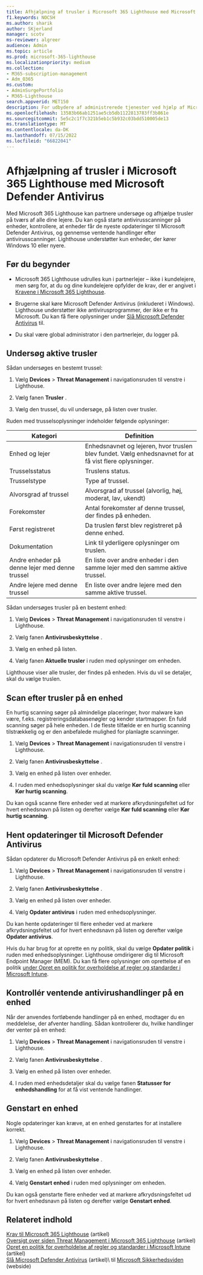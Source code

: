 ```yaml
---
title: Afhjælpning af trusler i Microsoft 365 Lighthouse med Microsoft Defender Antivirus
f1.keywords: NOCSH
ms.author: sharik
author: SKjerland
manager: scotv
ms-reviewer: algreer
audience: Admin
ms.topic: article
ms.prod: microsoft-365-lighthouse
ms.localizationpriority: medium
ms.collection:
- M365-subscription-management
- Adm_O365
ms.custom:
- AdminSurgePortfolio
- M365-Lighthouse
search.appverid: MET150
description: For udbydere af administrerede tjenester ved hjælp af Microsoft 365 Lighthouse kan du få mere at vide om afhjælpning af trusler med Microsoft Defender Antivirus.
ms.openlocfilehash: 13583b66ab1251ae5cb5db1122813783ff3b861e
ms.sourcegitcommit: 5e5c2c1f7c321b5eb1c5b932c03bdd510005de13
ms.translationtype: MT
ms.contentlocale: da-DK
ms.lasthandoff: 07/15/2022
ms.locfileid: "66822041"
---
```

# <a name="mitigate-threats-in-microsoft-365-lighthouse-with-microsoft-defender-antivirus"></a>Afhjælpning af trusler i Microsoft 365 Lighthouse med Microsoft Defender Antivirus

Med Microsoft 365 Lighthouse kan partnere undersøge og afhjælpe trusler på tværs af alle dine lejere. Du kan også starte antivirusscanninger på enheder, kontrollere, at enheder får de nyeste opdateringer til Microsoft Defender Antivirus, og gennemse ventende handlinger efter antivirusscanninger. Lighthouse understøtter kun enheder, der kører Windows 10 eller nyere.

## <a name="before-you-begin"></a>Før du begynder

- Microsoft 365 Lighthouse udrulles kun i partnerlejer – ikke i kundelejere, men sørg for, at du og dine kundelejere opfylder de krav, der er angivet i [Kravene i Microsoft 365 Lighthouse](m365-lighthouse-requirements.md).

- Brugerne skal køre Microsoft Defender Antivirus (inkluderet i Windows). Lighthouse understøtter ikke antivirusprogrammer, der ikke er fra Microsoft. Du kan få flere oplysninger under [Slå Microsoft Defender Antivirus](/mem/intune/user-help/turn-on-defender-windows) til.

- Du skal være global administrator i den partnerlejer, du logger på.

## <a name="investigate-active-threats"></a>Undersøg aktive trusler

Sådan undersøges en bestemt trussel:

1. Vælg **Devices** > **Threat Management** i navigationsruden til venstre i Lighthouse.

2. Vælg fanen **Trusler** .

3. Vælg den trussel, du vil undersøge, på listen over trusler.

Ruden med trusselsoplysninger indeholder følgende oplysninger:

| Kategori                                      | Definition                                                                                                   |
|-----------------------------------------------|--------------------------------------------------------------------------------------------------------------|
| Enhed og lejer                             | Enhedsnavnet og lejeren, hvor truslen blev fundet. Vælg enhedsnavnet for at få vist flere oplysninger. |
| Trusselsstatus                                 | Truslens status.                                                                                    |
| Trusselstype                                   | Type af trussel.                                                                                              |
| Alvorsgrad af trussel                               | Alvorsgrad af trussel (alvorlig, høj, moderat, lav, ukendt)                                                    |
| Forekomster                                     | Antal forekomster af denne trussel, der findes på enheden.                                                    |
| Først registreret                                | Da truslen først blev registreret på denne enhed.                                                           |
| Dokumentation                                 | Link til yderligere oplysninger om truslen.                                                             |
| Andre enheder på denne lejer med denne trussel | En liste over andre enheder i den samme lejer med den samme aktive trussel.                                      |
| Andre lejere med denne trussel                | En liste over andre lejere med den samme aktive trussel.                                                         |

Sådan undersøges trusler på en bestemt enhed:

1. Vælg **Devices** > **Threat Management** i navigationsruden til venstre i Lighthouse.

2. Vælg fanen **Antivirusbeskyttelse** .

3. Vælg en enhed på listen.

4. Vælg fanen **Aktuelle trusler** i ruden med oplysninger om enheden.

Lighthouse viser alle trusler, der findes på enheden. Hvis du vil se detaljer, skal du vælge truslen.

## <a name="scan-for-threats-on-a-device"></a>Scan efter trusler på en enhed

En hurtig scanning søger på almindelige placeringer, hvor malware kan være, f.eks. registreringsdatabasenøgler og kender startmapper. En fuld scanning søger på hele enheden. I de fleste tilfælde er en hurtig scanning tilstrækkelig og er den anbefalede mulighed for planlagte scanninger.

1. Vælg **Devices** > **Threat Management** i navigationsruden til venstre i Lighthouse.

2. Vælg fanen **Antivirusbeskyttelse** .

3. Vælg en enhed på listen over enheder.

4. I ruden med enhedsoplysninger skal du vælge **Kør fuld scanning** eller **Kør hurtig scanning**.

Du kan også scanne flere enheder ved at markere afkrydsningsfeltet ud for hvert enhedsnavn på listen og derefter vælge **Kør fuld scanning** eller **Kør hurtig scanning**.

## <a name="get-updates-for-microsoft-defender-antivirus"></a>Hent opdateringer til Microsoft Defender Antivirus

Sådan opdaterer du Microsoft Defender Antivirus på en enkelt enhed:

1. Vælg **Devices** > **Threat Management** i navigationsruden til venstre i Lighthouse.

2. Vælg fanen **Antivirusbeskyttelse** .

3. Vælg en enhed på listen over enheder.

4. Vælg **Opdater antivirus** i ruden med enhedsoplysninger.

Du kan hente opdateringer til flere enheder ved at markere afkrydsningsfeltet ud for hvert enhedsnavn på listen og derefter vælge **Opdater antivirus**.

Hvis du har brug for at oprette en ny politik, skal du vælge **Opdater politik** i ruden med enhedsoplysninger. Lighthouse omdirigerer dig til Microsoft Endpoint Manager (MEM). Du kan få flere oplysninger om oprettelse af en politik [under Opret en politik for overholdelse af regler og standarder i Microsoft Intune](/mem/intune/protect/create-compliance-policy).

## <a name="check-pending-antivirus-actions-on-a-device"></a>Kontrollér ventende antivirushandlinger på en enhed

Når der anvendes fortløbende handlinger på en enhed, modtager du en meddelelse, der afventer handling. Sådan kontrollerer du, hvilke handlinger der venter på en enhed:

1. Vælg **Devices** > **Threat Management** i navigationsruden til venstre i Lighthouse.

2. Vælg fanen **Antivirusbeskyttelse** .

3. Vælg en enhed på listen over enheder.

4. I ruden med enhedsdetaljer skal du vælge fanen **Statusser for enhedshandling** for at få vist ventende handlinger.

## <a name="restart-a-device"></a>Genstart en enhed

Nogle opdateringer kan kræve, at en enhed genstartes for at installere korrekt.

1. Vælg **Devices** > **Threat Management** i navigationsruden til venstre i Lighthouse.

2. Vælg fanen **Antivirusbeskyttelse** .

3. Vælg en enhed på listen over enheder.

4. Vælg **Genstart enhed** i ruden med oplysninger om enheden.

Du kan også genstarte flere enheder ved at markere afkrydsningsfeltet ud for hvert enhedsnavn på listen og derefter vælge **Genstart enhed**.

## <a name="related-content"></a>Relateret indhold

[Krav til Microsoft 365 Lighthouse](m365-lighthouse-requirements.md) (artikel)\
[Oversigt over siden Threat Management i Microsoft 365 Lighthouse](m365-lighthouse-threat-management-page-overview.md) (artikel)\
[Opret en politik for overholdelse af regler og standarder i Microsoft Intune](/mem/intune/protect/create-compliance-policy) (artikel)\
[Slå Microsoft Defender Antivirus](/mem/intune/user-help/turn-on-defender-windows) (artikel)\ til
[Microsoft Sikkerhedsviden](https://www.microsoft.com/wdsi/threats) (webside)

